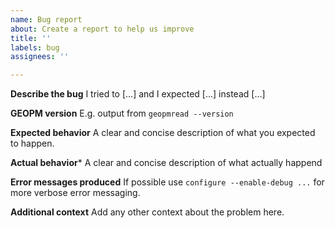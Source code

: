 ```yaml
---
name: Bug report
about: Create a report to help us improve
title: ''
labels: bug
assignees: ''

---
```


**Describe the bug**
I tried to [...] and I expected [...] instead [...]

**GEOPM version**
E.g. output from `geopmread --version`

**Expected behavior**
A clear and concise description of what you expected to happen.

**Actual behavior***
A clear and concise description of what actually happend

**Error messages produced**
If possible use `configure --enable-debug ...` for more verbose error messaging.

**Additional context**
Add any other context about the problem here.
